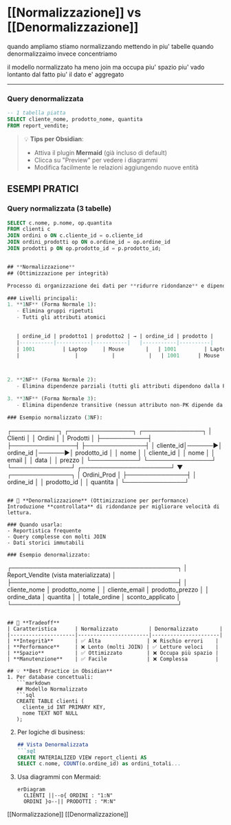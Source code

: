 
# [[Normalizzazione]] vs [[Denormalizzazione]]


quando ampliamo stiamo normalizzando mettendo in piu' tabelle
quando denormalizzaimo invece concentriamo

il modello normalizzato ha meno join ma occupa piu' spazio
piu' vado lontanto dal fatto piu' il dato e' aggregato








---

### Query denormalizzata
```sql
-- 1 tabella piatta
SELECT cliente_nome, prodotto_nome, quantita
FROM report_vendite;
```

> 💡 **Tips per Obsidian**:
> - Attiva il plugin **Mermaid** (già incluso di default)
> - Clicca su "Preview" per vedere i diagrammi
> - Modifica facilmente le relazioni aggiungendo nuove entità

## ESEMPI PRATICI

### Query normalizzata (3 tabelle)
```sql
SELECT c.nome, p.nome, op.quantita
FROM clienti c
JOIN ordini o ON c.cliente_id = o.cliente_id
JOIN ordini_prodotti op ON o.ordine_id = op.ordine_id
JOIN prodotti p ON op.prodotto_id = p.prodotto_id;


## **Normalizzazione**
## (Ottimizzazione per integrità)

Processo di organizzazione dei dati per **ridurre ridondanze** e dipendenze.

### Livelli principali:
1. **1NF** (Forma Normale 1):  
   - Elimina gruppi ripetuti  
   - Tutti gli attributi atomici  

   
   | ordine_id | prodotto1 | prodotto2 | → | ordine_id | prodotto |
   |-----------|-----------|-----------|   |-----------|----------|
   | 1001         | Laptop     | Mouse       |   | 1001         | Laptop   |
   |                  |           |           |   | 1001      | Mouse    |



2. **2NF** (Forma Normale 2):  
   - Elimina dipendenze parziali (tutti gli attributi dipendono dalla PK completa)  

3. **3NF** (Forma Normale 3):  
   - Elimina dipendenze transitive (nessun attributo non-PK dipende da altri non-PK)  

### Esempio normalizzato (3NF):
```
┌───────────┐       ┌───────────────┐       ┌──────────────┐
│ Clienti   │       │ Ordini       │       │ Prodotti    │
├───────────┤       ├───────────────┤       ├──────────────┤
│ cliente_id│──────▶│ ordine_id    │──────▶│ prodotto_id │
│ nome      │       │ cliente_id   │       │ nome        │
│ email     │       │ data         │       │ prezzo      │
└───────────┘       └───────────────┘       └──────────────┘
                        ┌─────────────────────┘
                        ▼
                 ┌──────────────┐
                 │ Ordini_Prod  │
                 ├──────────────┤
                 │ ordine_id    │
                 │ prodotto_id  │
                 │ quantita     │
                 └──────────────┘
```

## 🚀 **Denormalizzazione** (Ottimizzazione per performance)
Introduzione **controllata** di ridondanze per migliorare velocità di lettura.

### Quando usarla:
- Reportistica frequente  
- Query complesse con molti JOIN  
- Dati storici immutabili  

### Esempio denormalizzato:
```
┌───────────────────────────────────────┐
│ Report_Vendite (vista materializzata) │
├───────────────────────────────────────┤
│ cliente_nome      │ prodotto_nome     │
│ cliente_email     │ prodotto_prezzo   │
│ ordine_data       │ quantita          │
│ totale_ordine     │ sconto_applicato  │
└───────────────────────────────────────┘
```

## 🔄 **Tradeoff**
| Caratteristica      | Normalizzato          | Denormalizzato       |
|---------------------|-----------------------|----------------------|
| **Integrità**       | ✅ Alta               | ❌ Rischio errori    |
| **Performance**     | ❌ Lento (molti JOIN) | ✅ Letture veloci    |
| **Spazio**          | ✅ Ottimizzato        | ❌ Occupa più spazio |
| **Manutenzione**    | ✅ Facile             | ❌ Complessa         |

## 💡 **Best Practice in Obsidian**
1. Per database concettuali:  
   ```markdown
   ## Modello Normalizzato
   ```sql
   CREATE TABLE clienti (
     cliente_id INT PRIMARY KEY,
     nome TEXT NOT NULL
   );
   ```

2. Per logiche di business:  
   ```markdown
   ## Vista Denormalizzata
   ```sql
   CREATE MATERIALIZED VIEW report_clienti AS
   SELECT c.nome, COUNT(o.ordine_id) as ordini_totali...
   ```

3. Usa diagrammi con Mermaid:  
   ```mermaid
   erDiagram
     CLIENTI ||--o{ ORDINI : "1:N"
     ORDINI }o--|| PRODOTTI : "M:N"
   ```

[[Normalizzazione]]
[[Denormalizzazione]]



